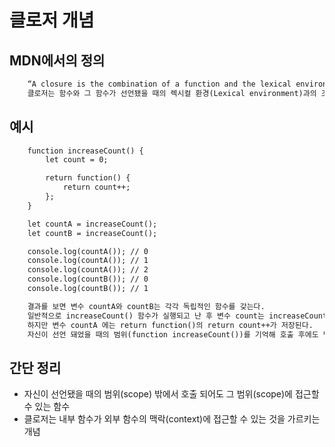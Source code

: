 # 클로저 개념

## MDN에서의 정의
```html
    “A closure is the combination of a function and the lexical environment within which that function was declared.”
    클로저는 함수와 그 함수가 선언됐을 때의 렉시컬 환경(Lexical environment)과의 조합이다.
```

## 예시
```html
    function increaseCount() {
        let count = 0;

        return function() {
            return count++;
        };
    }

    let countA = increaseCount();
    let countB = increaseCount();

    console.log(countA()); // 0
    console.log(countA()); // 1
    console.log(countA()); // 2
    console.log(countB()); // 0
    console.log(countB()); // 1

    결과를 보면 변수 countA와 countB는 각각 독립적인 함수를 갖는다.
    일반적으로 increaseCount() 함수가 실행되고 난 후 변수 count는 increaseCount() 함수와 함께 소면된다.
    하지만 변수 countA 에는 return function()의 return count++가 저장된다.
    자신이 선언 돼었을 때의 범위(function increaseCount())를 기억해 호출 후에도 범위(function increaseCount(){let count = 0}) 안의 변수(let count)에 접근할 수 있는 개념
```

## 간단 정리
- 자신이 선언됐을 때의 범위(scope) 밖에서 호출 되어도 그 범위(scope)에 접근할 수 있는 함수
- 클로저는 내부 함수가 외부 함수의 맥락(context)에 접근할 수 있는 것을 가르키는 개념
